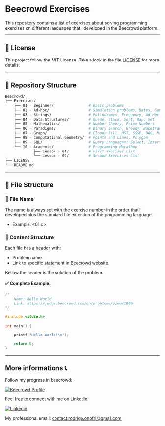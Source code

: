 # Beecrowd Exercises

This repository contains a list of exercises about solving programming exercises on different languages that I developed in the Beecrowd platform.

--- 
## 📝 License

This project follow the MIT License. Take a look in the file [LICENSE](LICENSE) for more details.

---

## 📂 Repository Structure

```bash
Beecrowd/
├── Exercises/   
    ├── 01 - Beginner/                # Basic problems 
    ├── 02 - Ad-hoc/                  # Simulation problems, Dates, Games 
    ├── 03 - Strings/                 # Palindromes, Frequency, Ad-Hoc
    ├── 04 - Data Structures/         # Queue, Stack, Sort, Map, Set
    ├── 05 - Mathematics/             # Number Theory, Prime Numbers
    ├── 06 - Paradigms/               # Binary Search, Greedy, Backtracking
    ├── 07 - Graph/                   # Floody Fill, MST, SSSP, DAG, Maximum Flow
    ├── 08 - Computational Geometry/  # Points and Lines, Polygon
    ├── 09 - SQL/                     # Query Languages: Select, Insert, Update, Create
    └── 10 - Academic/                # Programming Marathon
             ├── Lesson - 01/         # First Execises List
             └── Lesson - 02/         # Second Exercises List
├── LICENSE
└── README.md
```

--- 

## 📄 File Structure
### 📌 File Name

The name is always set with the exercise number in the order that I developed plus the standard file extention of the programming language.
- Example: <01.c> 

### 📌 Content Structure

Each file has a header with:

- Problem name.
- Link to specific statement in [Beecrowd](https://www.beecrowd.com.br/) website.

Bellow the header is the solution of the problem.

#### ✅ Complete Example:

```1000.c
/*
    Name: Hello World
    Link: https://judge.beecrowd.com/en/problems/view/1000
*/

#include <stdio.h>
 
int main() {

    printf("Hello World!\n");

    return 0;
}
```

--- 

## More informations 📞 

Follow my progress in beecrowd:

[![Beecrowd Profile](https://raw.githubusercontent.com/beecrowd/branding/main/logo/beecrowd-logo.png)](https://judge.beecrowd.com/en/profile/1070783)

Feel free to connect with me on Linkedin:

[![Linkedin](https://img.shields.io/badge/LinkedIn-0077B5?style=for-the-badge&logo=linkedin&logoColor=white)](https://www.linkedin.com/in/Rodrigo-Onofri)

My professional email: contact.rodrigo.onofri@gmail.com
